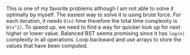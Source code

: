 This is one of my favorite problems although I am not able to solve it optimally by myself. The easiest way to solve it is using brute force. For each iteration, it needs ```O(n)``` time therefore the total time complexity is ```O(n^2)```. To speed up, we need to find a way for quicker look up for next higher or lower value. Balanced BST seems promising since it has ```log(n)``` complexity in all operations. Loop backward and use arrays to store the values that have been computed.
